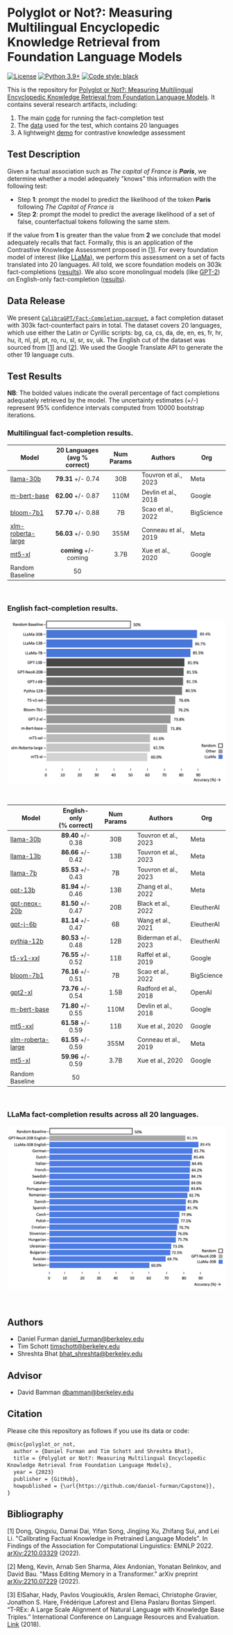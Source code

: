 # Polyglot or Not?: Measuring Multilingual Encyclopedic Knowledge Retrieval from Foundation Language Models

[![License](https://img.shields.io/badge/License-Apache_2.0-green.svg)](https://github.com/daniel-furman/Capstone/blob/main/LICENSE) 
[![Python 3.9+](https://img.shields.io/badge/python-3.9+-blue.svg)](https://www.python.org/downloads/release/python-390/) 
[![Code style: black](https://img.shields.io/badge/code%20style-black-000000.svg)](https://github.com/psf/black) 

This is the repository for [Polyglot or Not?: Measuring Multilingual Encyclopedic Knowledge Retrieval from Foundation Language Models](https://bit.ly/ischool-berkeley-capstone). It contains several research artifacts, including:

1. The main [code][cka_run_main] for running the fact-completion test
2. The [data][hf_data] used for the test, which contains 20 languages
3. A lightweight [demo][cka_lightweight_demo] for contrastive knowledge assessment

## Test Description

Given a factual association such as *The capital of France is **Paris***, we determine whether a model adequately "knows" this information with the following test:
 
* Step **1**: prompt the model to predict the likelihood of the token **Paris** following *The Capital of France is*
* Step **2**: prompt the model to predict the average likelihood of a set of false, counterfactual tokens following the same stem.
 
If the value from **1** is greater than the value from **2** we conclude that model adequately recalls that fact. Formally, this is an application of the Contrastive Knowledge Assessment proposed in [[1][bib]]. For every foundation model of interest (like [LLaMa](https://arxiv.org/abs/2302.13971)), we perform this assessment on a set of facts translated into 20 languages. All told, we score foundation models on 303k fact-completions ([results](https://github.com/daniel-furman/capstone#multilingual-fact-completion-results)). We also score monolingual models (like [GPT-2](https://d4mucfpksywv.cloudfront.net/better-language-models/language_models_are_unsupervised_multitask_learners.pdf)) on English-only fact-completion ([results](https://github.com/daniel-furman/capstone#english-fact-completion-results)).

## Data Release

We present [`CalibraGPT/Fact-Completion.parquet`][hf_data], a fact completion dataset with 303k fact-counterfact pairs in total. The dataset covers 20 languages, which use either the Latin or Cyrillic scripts: bg, ca, cs, da, de, en, es, fr, hr, hu, it, nl, pl, pt, ro, ru, sl, sr, sv, uk. The English cut of the dataset was sourced from [[1][bib]] and [[2][bib]]. We used the Google Translate API to generate the other 19 language cuts.

## Test Results

**NB**: The bolded values indicate the overall percentage of fact completions adequately retrieved by the model. The uncertainty estimates (+/-) represent 95% confidence intervals computed from 10000 bootstrap iterations.

### **Multilingual** fact-completion results.

| Model            | 20 Languages<br />(avg % correct)      | Num Params | Authors      |  Org   |
|------------------|:--------------:|:--------------:|--------------|--------------|
| [llama-30b](https://arxiv.org/abs/2302.13971) | **79.31** +/- 0.74 | 30B | Touvron et al., 2023 | Meta | 
| [m-bert-base](https://arxiv.org/abs/1810.04805) |  **62.00** +/- 0.87 | 110M | Devlin et al., 2018 | Google |
| [bloom-7b1](https://arxiv.org/abs/2211.05100) | **57.70** +/- 0.88 | 7B | Scao et al., 2022 | BigScience |
| [xlm-roberta-large](https://arxiv.org/abs/1911.02116) | **56.03** +/- 0.90 | 355M | Conneau et al., 2019 | Meta | 
| [mt5-xl](https://arxiv.org/abs/2010.11934) |  **coming** +/- coming | 3.7B | Xue et al., 2020 | Google |
| Random Baseline | 50 | &nbsp;| &nbsp; | &nbsp; |

&nbsp;

### **English** fact-completion results.

![English test leaderboard](notebooks/viz/assets/english_h_bar_plot_final.png)

&nbsp;


| Model            | English-only<br />(% correct)      | Num Params | Authors    |  Org   | 
|------------------|:--------------:|:--------------:|--------------|--------------|
| [llama-30b](https://arxiv.org/abs/2302.13971) | **89.40** +/- 0.38 |  30B |  Touvron et al., 2023 | Meta |
| [llama-13b](https://arxiv.org/abs/2302.13971) | **86.66** +/- 0.42 |  13B |  Touvron et al., 2023 | Meta |
| [llama-7b](https://arxiv.org/abs/2302.13971) | **85.53** +/- 0.43 |  7B |  Touvron et al., 2023 | Meta |
| [opt-13b](https://arxiv.org/abs/2205.01068) | **81.94** +/- 0.46 | 13B |  Zhang et al., 2022 | Meta |
| [gpt-neox-20b](https://arxiv.org/abs/2204.06745) | **81.50** +/- 0.47 | 20B |  Black et al., 2022 | EleutherAI |
| [gpt-j-6b](https://github.com/kingoflolz/mesh-transformer-jax/#gpt-j-6B) |  **81.14** +/- 0.47 |  6B | Wang et al., 2021 | EleutherAI |
| [pythia-12b](https://arxiv.org/abs/2304.01373) | **80.53** +/- 0.48 | 12B | Biderman et al., 2023 | EleutherAI|
| [t5-v1-xxl](https://arxiv.org/abs/1910.10683) | **76.55** +/- 0.52 | 11B |  Raffel et al., 2019 | Google |
| [bloom-7b1](https://arxiv.org/abs/2211.05100) | **76.16** +/- 0.51 |  7B |  Scao et al., 2022 | BigScience |
| [gpt2-xl](https://d4mucfpksywv.cloudfront.net/better-language-models/language_models_are_unsupervised_multitask_learners.pdf) | **73.76** +/- 0.54 | 1.5B |  Radford et al., 2018 | OpenAI |
| [m-bert-base](https://arxiv.org/abs/1810.04805) | **71.80** +/- 0.55 | 110M | Devlin et al., 2018 | Google | 
| [mt5-xxl](https://arxiv.org/abs/2010.11934) | **61.58** +/- 0.59|  11B |  Xue et al., 2020 | Google |
| [xlm-roberta-large](https://arxiv.org/abs/1911.02116) | **61.55** +/- 0.59 | 355M | Conneau et al., 2019 | Meta |
| [mt5-xl](https://arxiv.org/abs/2010.11934) |  **59.96** +/- 0.59 | 3.7B |  Xue et al., 2020 | Google |
| Random Baseline | 50   | &nbsp; | &nbsp; | &nbsp; |  


&nbsp;

### **LLaMa** fact-completion results across all 20 languages. 

![LLaMa test leaderboard](notebooks/viz/assets/LLaMa_h_bar_plot_final.png)

&nbsp;

## Authors

* Daniel Furman <daniel_furman@berkeley.edu>
* Tim Schott <timschott@berkeley.edu>
* Shreshta Bhat <bhat_shreshta@berkeley.edu>

## Advisor

* David Bamman <dbamman@berkeley.edu>

## Citation

Please cite this repository as follows if you use its data or code:

```
@misc{polyglot_or_not,
  author = {Daniel Furman and Tim Schott and Shreshta Bhat},
  title = {Polyglot or Not?: Measuring Multilingual Encyclopedic Knowledge Retrieval from Foundation Language Models},
  year = {2023}
  publisher = {GitHub},
  howpublished = {\url{https://github.com/daniel-furman/Capstone}},
}
```

## Bibliography 

[1] Dong, Qingxiu, Damai Dai, Yifan Song, Jingjing Xu, Zhifang Sui, and Lei Li. "Calibrating Factual Knowledge in Pretrained Language Models". In Findings of the Association for Computational Linguistics: EMNLP 2022. [arXiv:2210.03329][cka] (2022).

[2] Meng, Kevin, Arnab Sen Sharma, Alex Andonian, Yonatan Belinkov, and David Bau. "Mass Editing Memory in a Transformer." arXiv preprint [arXiv:2210.07229][memit] (2022).

[3] ElSahar, Hady, Pavlos Vougiouklis, Arslen Remaci, Christophe Gravier, Jonathon S. Hare, Frédérique Laforest and Elena Paslaru Bontas Simperl. “T-REx: A Large Scale Alignment of Natural Language with Knowledge Base Triples.” International Conference on Language Resources and Evaluation. [Link][trex] (2018).


[bib]: https://github.com/daniel-furman/Capstone#bibliography
[hf_data]: https://huggingface.co/datasets/CalibraGPT/Fact-Completion
[cka]: https://arxiv.org/abs/2210.03329
[memit]: https://arxiv.org/abs/2210.07229
[mmlu]: https://paperswithcode.com/sota/multi-task-language-understanding-on-mmlu
[mmlu_paper]: https://arxiv.org/abs/2009.03300
[trex]: http://aclanthology.lst.uni-saarland.de/L18-1544.pdf
[cka_lightweight_demo]: https://github.com/daniel-furman/Capstone/blob/main/notebooks/fact_completion_notebooks/fact-completion-lightweight-demo.ipynb
[cka_run_main]: https://github.com/daniel-furman/Capstone/blob/main/notebooks/fact_completion_notebooks/fact-completion-full-benchmark.ipynb
